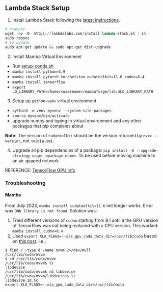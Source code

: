 ## Lambda Stack Setup

1. Install Lambda Stack following the [latest instructions](https://lambdalabs.com/lambda-stack-deep-learning-software).
```python
# example
wget -nv -O- https://lambdalabs.com/install-lambda-stack.sh | sh -
sudo reboot
# to update
sudo apt-get update && sudo apt-get dist-upgrade
```

2. Install Mamba Virtual Environment
  - Run [setup-conda.sh](https://github.com/amaiya/devsetup/blob/main/setup-conda.sh)
  - `mamba install python=3.9`
  - `mamba install pytorch torchvision cudatoolkit=11.6 cudnn=8.4`
  - `mamba install tensorflow` 
  - `export LD_LIBRARY_PATH=/home/<username>/mambaforge/lib:$LD_LIBRARY_PATH`

3. Setup up `python-venv` virtual environment
  - `python3 -m venv myvenv --system-site-packages`
  - `source myvenv/bin/activate`
  - upgrade numpy and typing in virtual environment and any other packages that pip complains about

**Note:** The version of `cudatoolkit` should be the version returned by `nvcc --version`, not `nvidia-smi`.

4. Upgrade all pip dependencies of a package: `pip install -U --upgrade-strategy eager <package_name>`. To be used before moving machine to an air-gapped network.


REFERENCE: [TensorFlow GPU Info](https://www.tensorflow.org/install/source#gpu)



### Troubleshooting

#### Mamba
From July 2023, `mamba install cudatoolkit=11.6` not longer works. Error was `DNN library is not found`.
Solution was:
1. Tried different versions of `cudnn` starting from 8.1 until a the GPU version of TensorFlow was not being replaced with a CPU version. This worked: `mamba install cudnn=8.4`
2. Used `export XLA_FLAGS=--xla_gpu_cuda_data_dir=/usr/lib/cuda` based on [this post](https://stackoverflow.com/questions/68614547/tensorflow-libdevice-not-found-why-is-it-not-found-in-the-searched-path).
i.e.,
```shell
$ find / -type d -name nvvm 2>/dev/null
/usr/lib/cuda/nvvm
$ cd /usr/lib/cuda/nvvm
/usr/lib/cuda/nvvm$ ls
libdevice
/usr/lib/cuda/nvvm$ cd libdevice
/usr/lib/cuda/nvvm/libdevice$ ls
libdevice.10.bc
export XLA_FLAGS=--xla_gpu_cuda_data_dir=/usr/lib/cuda
```

